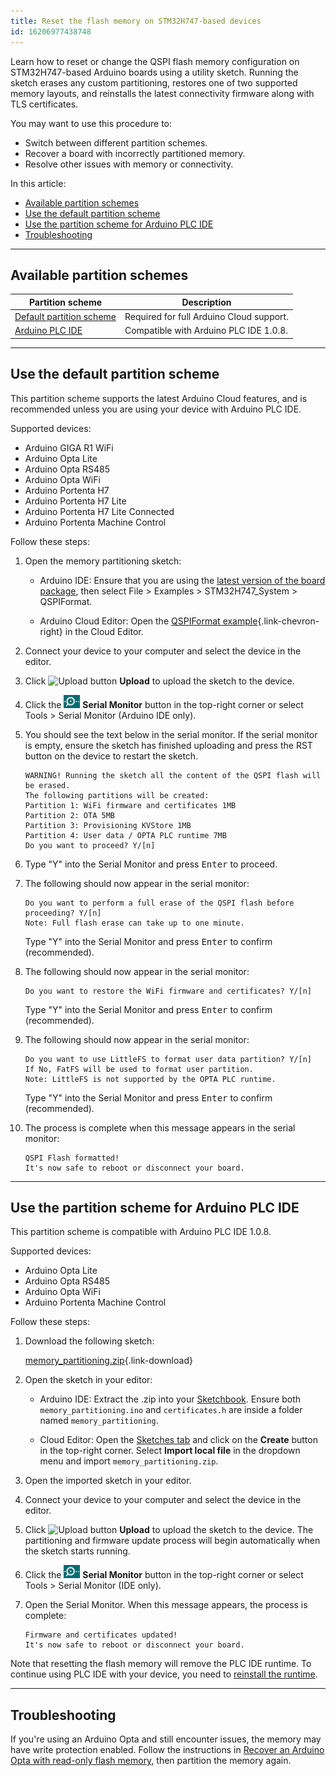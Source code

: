 ```yaml
---
title: Reset the flash memory on STM32H747-based devices
id: 16206977438748
---
```


Learn how to reset or change the QSPI flash memory configuration on STM32H747-based Arduino boards using a utility sketch. Running the sketch erases any custom partitioning, restores one of two supported memory layouts, and reinstalls the latest connectivity firmware along with TLS certificates.

You may want to use this procedure to:

- Switch between different partition schemes.
- Recover a board with incorrectly partitioned memory.
- Resolve other issues with memory or connectivity.

In this article:

<!-- TOC -->

- [Available partition schemes](#available-partition-schemes)
- [Use the default partition scheme](#use-the-default-partition-scheme)
- [Use the partition scheme for Arduino PLC IDE](#use-the-partition-scheme-for-arduino-plc-ide)
- [Troubleshooting](#troubleshooting)

<!-- /TOC -->

---

## Available partition schemes

| Partition scheme | Description                                                                                               |
|---------------------|--------------------------------------------------------------------------------------------------------|
| [Default partition scheme](#use-the-default-partition-scheme)    | Required for full Arduino Cloud support.                  |
| [Arduino PLC IDE](#use-the-partition-scheme-for-arduino-plc-ide) | Compatible with Arduino PLC IDE 1.0.8.                    |

---

## Use the default partition scheme

This partition scheme supports the latest Arduino Cloud features, and is recommended unless you are using your device with Arduino PLC IDE.

Supported devices:

- Arduino GIGA R1 WiFi
- Arduino Opta Lite
- Arduino Opta RS485
- Arduino Opta WiFi
- Arduino Portenta H7
- Arduino Portenta H7 Lite
- Arduino Portenta H7 Lite Connected
- Arduino Portenta Machine Control

Follow these steps:

1. Open the memory partitioning sketch:

   - Arduino IDE: Ensure that you are using the [latest version of the board package](https://support.arduino.cc/hc/en-us/articles/4404691106066-Update-board-packages-in-Arduino-IDE), then select File > Examples > STM32H747_System > QSPIFormat.

   - Arduino Cloud Editor: Open the [QSPIFormat example](https://app.arduino.cc/sketches/examples?eid=arduino%2Fhardware%2Fmbed_opta%2F4.4.1%2Flibraries%2FSTM32H747_System%2Fexamples%2FQSPIFormat&slid=mbed_opta%3A4.4.1%3Astm32h747_system){.link-chevron-right} in the Cloud Editor.

1. Connect your device to your computer and select the device in the editor.

1. Click ![Upload button](img/symbol_upload2.png) **Upload** to upload the sketch to the device.

1. Click the ![Serial Monitor button](img/symbol_monitor.png) **Serial Monitor** button in the top-right corner or select Tools > Serial Monitor (Arduino IDE only).

1. You should see the text below in the serial monitor. If the serial monitor is empty, ensure the sketch has finished uploading and press the RST button on the device to restart the sketch.

   ```
   WARNING! Running the sketch all the content of the QSPI flash will be erased.
   The following partitions will be created:
   Partition 1: WiFi firmware and certificates 1MB
   Partition 2: OTA 5MB
   Partition 3: Provisioning KVStore 1MB
   Partition 4: User data / OPTA PLC runtime 7MB
   Do you want to proceed? Y/[n]
   ```

1. Type "Y" into the Serial Monitor and press <kbd>Enter</kbd> to proceed.

1. The following should now appear in the serial monitor:

   ```
   Do you want to perform a full erase of the QSPI flash before proceeding? Y/[n]
   Note: Full flash erase can take up to one minute.
   ```

   Type "Y" into the Serial Monitor and press <kbd>Enter</kbd> to confirm (recommended).

1. The following should now appear in the serial monitor:

   ```
   Do you want to restore the WiFi firmware and certificates? Y/[n]
   ```

   Type "Y" into the Serial Monitor and press <kbd>Enter</kbd> to confirm (recommended).

1. The following should now appear in the serial monitor:

   ```
   Do you want to use LittleFS to format user data partition? Y/[n]
   If No, FatFS will be used to format user partition.
   Note: LittleFS is not supported by the OPTA PLC runtime.
   ```

   Type "Y" into the Serial Monitor and press <kbd>Enter</kbd> to confirm (recommended).

1. The process is complete when this message appears in the serial monitor:

   ```
   QSPI Flash formatted!
   It's now safe to reboot or disconnect your board.
   ```

---

## Use the partition scheme for Arduino PLC IDE

This partition scheme is compatible with Arduino PLC IDE 1.0.8.

Supported devices:

- Arduino Opta Lite
- Arduino Opta RS485
- Arduino Opta WiFi
- Arduino Portenta Machine Control

Follow these steps:

1. Download the following sketch:

   [memory_partitioning.zip](https://content.arduino.cc/assets/memory_partitioning.zip){.link-download}

1. Open the sketch in your editor:

   - Arduino IDE: Extract the .zip into your [Sketchbook](https://support.arduino.cc/hc/en-us/articles/4412950938514-Open-the-Sketchbook-folder). Ensure both `memory_partitioning.ino` and `certificates.h` are inside a folder named `memory_partitioning`.

   - Cloud Editor: Open the [Sketches tab](https://app.arduino.cc/sketches) and click on the **Create** button in the top-right corner. Select **Import local file** in the dropdown menu and import `memory_partitioning.zip`.

1. Open the imported sketch in your editor.

1. Connect your device to your computer and select the device in the editor.

1. Click ![Upload button](img/symbol_upload2.png) **Upload** to upload the sketch to the device. The partitioning and firmware update process will begin automatically when the sketch starts running.

1. Click the ![Serial Monitor button](img/symbol_monitor.png) **Serial Monitor** button in the top-right corner or select Tools > Serial Monitor (IDE only).

1. Open the Serial Monitor. When this message appears, the process is complete:

   ```
   Firmware and certificates updated!
   It's now safe to reboot or disconnect your board.
   ```

Note that resetting the flash memory will remove the PLC IDE runtime. To continue using PLC IDE with your device, you need to [reinstall the runtime](https://docs.arduino.cc/software/plc-ide/tutorials/plc-ide-setup-license/#3-download-the-runtime).

---

## Troubleshooting

If you're using an Arduino Opta and still encounter issues, the memory may have write protection enabled. Follow the instructions in [Recover an Arduino Opta with read-only flash memory](https://support.arduino.cc/hc/en-us/articles/16289852333212-Recover-an-Arduino-Opta-with-read-only-flash-memory), then partition the memory again.
